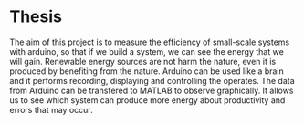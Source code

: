# Thesis
 The aim of this project is to measure the efficiency of small-scale systems with arduino, so that if we build a system, we can see the energy that we will gain. Renewable energy sources are not harm the nature, even it is produced by benefiting from the nature. Arduino can be used like a brain and it performs recording, displaying and controlling the operates. The data from Arduino can be transfered to MATLAB to observe graphically. It allows us to see which system can produce more energy about productivity and errors that may occur.
